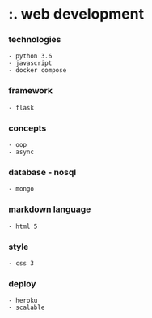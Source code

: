 # :. web development

### technologies
````
- python 3.6
- javascript
- docker compose
````
### framework
````
- flask
````
### concepts
```` 
- oop
- async
````
### database - nosql
```` 
- mongo
````
### markdown language
````
- html 5
````
### style
````
- css 3
````
### deploy
````
- heroku
- scalable
````